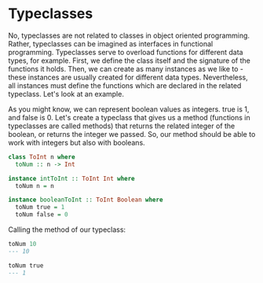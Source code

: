 # Typeclasses 

No, typeclasses are not related to classes in object oriented programming. Rather, typeclasses can be imagined as interfaces in functional programming. Typeclasses serve to overload functions for different data types, for example. First, we define the class itself and the signature of the functions it holds. Then, we can create as many instances as we like to - these instances are usually created for different data types. Nevertheless, all instances must define the functions which are declared in the related typeclass. Let's look at an example. 

As you might know, we can represent boolean values as integers. true is 1, and false is 0. Let's create a typeclass that gives us a method (functions in typeclasses are called methods) that returns the related integer of the boolean, or returns the integer we passed. So, our method should be able to work with integers but also with booleans. 

```haskell 
class ToInt n where 
  toNum :: n -> Int 

instance intToInt :: ToInt Int where 
  toNum n = n 

instance booleanToInt :: ToInt Boolean where
  toNum true = 1 
  toNum false = 0 
```

Calling the method of our typeclass: 

```haskell 
toNum 10 
--- 10

toNum true 
--- 1
```